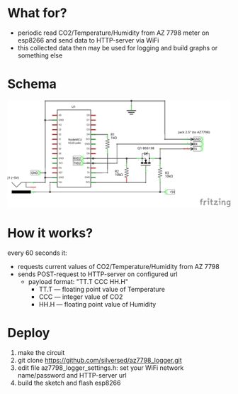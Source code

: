 # What for?
- periodic read CO2/Temperature/Humidity from AZ 7798 meter on esp8266 and send data to HTTP-server via WiFi
- this collected data then may be used for logging and build graphs or something else

# Schema
![schema](az7798_logger_schema.png)

# How it works?
every 60 seconds it:
- requests current values of CO2/Temperature/Humidity from AZ 7798
- sends POST-request to HTTP-server on configured url
  - payload format: "TT.T CCC HH.H"
    - TT.T — floating point value of Temperature
    - CCC — integer value of CO2
    - HH.H — floating point value of Humidity

# Deploy
1. make the circuit
2. git clone https://github.com/silversed/az7798_logger.git
3. edit file az7798_logger_settings.h: set your WiFi network name/password and HTTP-server url
4. build the sketch and flash esp8266
